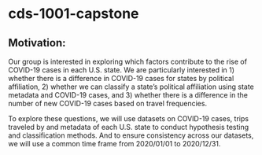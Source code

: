 # cds-1001-capstone
## Motivation:
Our group is interested in exploring which factors contribute to the rise of COVID-19 cases in each U.S. state. We are particularly interested in 1) whether there is a difference in COVID-19 cases for states by political affiliation, 2) whether we can classify a state’s political affiliation using state metadata and COVID-19 cases, and 3) whether there is a difference in the number of new COVID-19 cases based on travel frequencies. 

To explore these questions, we will use datasets on COVID-19 cases, trips traveled by and metadata of each U.S. state to conduct hypothesis testing and classification methods. And to ensure consistency across our datasets, we will use a common time frame from 2020/01/01 to 2020/12/31.
